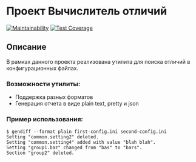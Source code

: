 # Проект Вычислитель отличий 
[![Maintainability](https://api.codeclimate.com/v1/badges/eac5ac9826a6852cf914/maintainability)](https://codeclimate.com/github/EvgeniyKoch/frontend-project-lvl2/maintainability) [![Test Coverage](https://api.codeclimate.com/v1/badges/eac5ac9826a6852cf914/test_coverage)](https://codeclimate.com/github/EvgeniyKoch/frontend-project-lvl2/test_coverage)

## Описание
В рамках данного проекта реализована утилита для поиска отличий в конфигурационных файлах.

### Возможности утилиты:

- Поддержка разных форматов
- Генерация отчета в виде plain text, pretty и json

### Пример использования:
```
$ gendiff --format plain first-config.ini second-config.ini
Setting "common.setting2" deleted.
Setting "common.setting4" added with value "blah blah".
Setting "group1.baz" changed from "bas" to "bars".
Section "group2" deleted.
```
